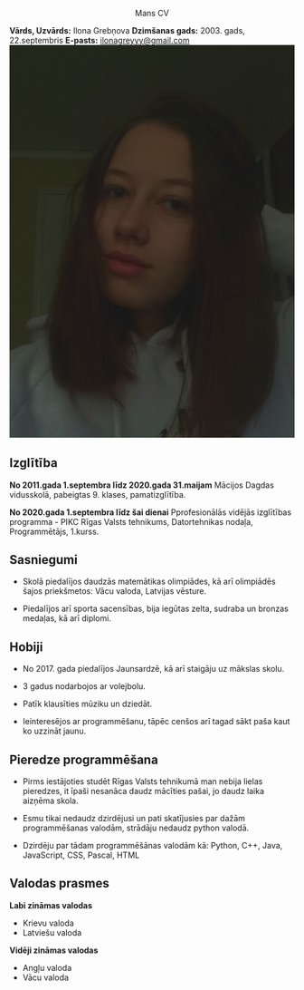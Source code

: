 <p align=center> Mans CV <p/>

**Vārds, Uzvārds:** Ilona Grebņova
**Dzimšanas gads:** 2003. gads, 22.septembris
**E-pasts:** ilonagreyyy@gmail.com
![picture](https://github.com/LilGreyyy/CV/blob/main/fotogr%C4%81fija/mans_foto.jpg)

## Izglītība
**No 2011.gada 1.septembra līdz 2020.gada 31.maijam** 
Mācijos Dagdas vidusskolā, pabeigtas 9. klases, pamatizglītība.

**No 2020.gada 1.septembra līdz šai dienai**
Pprofesionālās vidējās izglītības programma - PIKC Rīgas Valsts tehnikums, Datortehnikas nodaļa, Programmētājs, 1.kurss.


## Sasniegumi
* Skolā piedalījos daudzās matemātikas olimpiādes, kā arī olimpiādēs šajos priekšmetos: Vācu valoda, Latvijas vēsture.

* Piedalījos arī sporta sacensības, bija iegūtas zelta, sudraba un bronzas medaļas, kā arī diplomi.


## Hobiji
* No 2017. gada piedalījos Jaunsardzē, kā arī staigāju uz mākslas skolu.

* 3 gadus nodarbojos ar volejbolu.

* Patīk klausīties mūziku un dziedāt.

* Ieinteresējos ar programmēšanu, tāpēc cenšos arī tagad sākt paša kaut ko uzzināt jaunu.


## Pieredze programmēšana
* Pirms iestājoties studēt Rīgas Valsts tehnikumā man nebija lielas pieredzes, it īpaši nesanāca daudz mācīties pašai, jo daudz laika aizņēma skola.

* Esmu tikai nedaudz dzirdējusi un pati skatījusies par dažām programmēšanas valodām, strādāju nedaudz python valodā.

* Dzirdēju par tādam programmēšānas valodām kā: Python, C++, Java, JavaScript, CSS, Pascal, HTML


## Valodas prasmes

**Labi zināmas valodas**
* Krievu valoda 
* Latviešu valoda

**Vidēji zināmas valodas**
* Angļu valoda
* Vācu valoda
